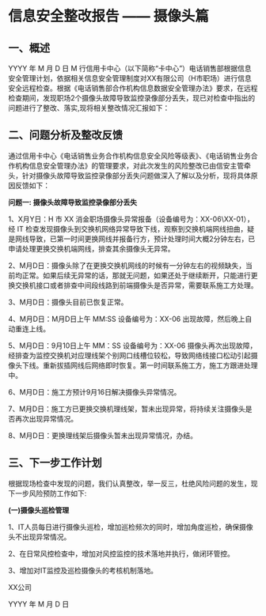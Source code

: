 # 信息安全整改报告 —— 摄像头篇

## 一、概述

YYYY 年 M 月 D 日 M 行信用卡中心（以下简称“卡中心”）电话销售部根据信息安全管理计划，依据相关信息安全管理制度对XX有限公司（H市职场）进行信息安全远程检查。根据《电话销售部合作机构信息数据安全管理办法》要求，在远程检查期间，发现职场2个摄像头故障导致监控录像部分丢失，现已对检查中指出的问题进行了整改、落实,现将相关整改情况汇报如下：

## 二、问题分析及整改反馈

通过信用卡中心《电话销售业务合作机构信息安全风险等级表》、《电话销售业务合作机构信息安全管理办法》的管理要求，对此次发生的风险整改已由信安主管牵头，针对摄像头故障导致监控录像部分丢失问题做深入了解以及分析，现将具体原因反馈如下：

**问题一: 摄像头故障导致监控录像部分丢失**

1、X月Y日：H 市 XX 消金职场摄像头异常报备（设备编号为：XX-06\XX-01），经 IT 检查发现摄像头到交换机网络异常导致下线，观察到交换机端网线扭曲，疑是网线导致，已第一时间更换网线并报备行方，预计处理时间大概2分钟左右，已申请处理更换交换机端网线，排查其余摄像头无异常。

2、M月D日：摄像头除了在更换交换机网线的时候有一分钟左右的视频缺失，当前均正常。如果后续无异常的话，那就无问题，如果还处于继续断开，只能进行更换交换机接口或者排查中间段线路到前端摄像头是否异常，需要联系施工方处理。

3、M月D日：摄像头目前已恢复正常。

4、M月D日：M月D日上午 MM:SS 设备编号为：XX-06 出现故障，然后晚上自动重连上线。

5、M月D日：9月10日上午 MM：SS 设备编号为：XX-06 摄像头再次出现故障，经排查为监控交换机对应理线架个别网口线槽位较松，导致网络线接口松动引起摄像头下线。重新拔插网线后网络即时恢复。第一时间联系施工方，施工方跟进处理中。

6、M月D日：施工方预计9月16日解决摄像头异常情况。

7、M月D日：施工方已更换交换机理线架，暂未出现异常，将持续关注摄像头是否再次出现异常情况。

8、M月D日：更换理线架后摄像头暂未出现异常情况，办结。

## 三、下一步工作计划

根据现场检查中发现的问题，我们认真整改，举一反三，杜绝风险问题的发生，现下一步风险预防工作如下:

**(一)摄像头巡检管理**

1、IT人员每日进行摄像头巡检，增加巡检频次的同时，增加角度巡检，确保摄像头不出现异常情况。

2、在日常风控检查中，增加对风控监控的技术落地并执行，做闭环管控。

3、增加对IT监控及巡检摄像头的考核机制落地。


XX公司

YYYY 年 M 月 D 日


